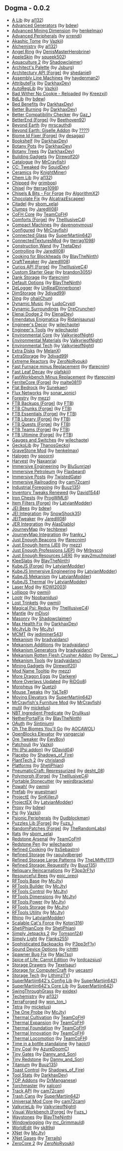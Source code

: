 ## Dogma - 0.0.2
- [A Lib](https://www.curseforge.com/minecraft/mc-mods/a-lib) (by [al132](https://www.curseforge.com/members/al132/projects))
- [Advanced Generators](https://www.curseforge.com/minecraft/mc-mods/advanced-generators) (by [bdew](https://www.curseforge.com/members/bdew/projects))
- [Advanced Mining Dimension](https://www.curseforge.com/minecraft/mc-mods/advanced-mining-dimension) (by [henkelmax](https://www.curseforge.com/members/henkelmax/projects))
- [Advanced Peripherals](https://www.curseforge.com/minecraft/mc-mods/advanced-peripherals) (by [srrendi](https://www.curseforge.com/members/srrendi/projects))
- [Akashic Tome](https://www.curseforge.com/minecraft/mc-mods/akashic-tome) (by [Vazkii](https://www.curseforge.com/members/vazkii/projects))
- [Alchemistry](https://www.curseforge.com/minecraft/mc-mods/alchemistry) (by [al132](https://www.curseforge.com/members/al132/projects))
- [Angel Ring](https://www.curseforge.com/minecraft/mc-mods/angel-ring) (by [DenisMasterHerobrine](https://www.curseforge.com/members/denismasterherobrine/projects))
- [AppleSkin](https://www.curseforge.com/minecraft/mc-mods/appleskin) (by [squeek502](https://www.curseforge.com/members/squeek502/projects))
- [Aquaculture 2](https://www.curseforge.com/minecraft/mc-mods/aquaculture) (by [Shadowclaimer](https://www.curseforge.com/members/shadowclaimer/projects))
- [Architect's Palette](https://www.curseforge.com/minecraft/mc-mods/architects-palette) (by [Jsburg](https://www.curseforge.com/members/jsburg/projects))
- [Architectury API (Forge)](https://www.curseforge.com/minecraft/mc-mods/architectury-forge) (by [shedaniel](https://www.curseforge.com/members/shedaniel/projects))
- [Assembly Line Machines](https://www.curseforge.com/minecraft/mc-mods/assemblylinemachines) (by [haydenman2](https://www.curseforge.com/members/haydenman2/projects))
- [AttributeFix](https://www.curseforge.com/minecraft/mc-mods/attributefix) (by [DarkhaxDev](https://www.curseforge.com/members/darkhaxdev/projects))
- [AutoRegLib](https://www.curseforge.com/minecraft/mc-mods/autoreglib) (by [Vazkii](https://www.curseforge.com/members/vazkii/projects))
- [Bad Wither No Cookie - Reloaded](https://www.curseforge.com/minecraft/mc-mods/bad-wither-no-cookie-reloaded) (by [Kreezxil](https://www.curseforge.com/members/kreezxil/projects))
- [BdLib](https://www.curseforge.com/minecraft/mc-mods/bdlib) (by [bdew](https://www.curseforge.com/members/bdew/projects))
- [Bed Benefits](https://www.curseforge.com/minecraft/mc-mods/bed-benefits) (by [DarkhaxDev](https://www.curseforge.com/members/darkhaxdev/projects))
- [Better Burning](https://www.curseforge.com/minecraft/mc-mods/better-burning) (by [DarkhaxDev](https://www.curseforge.com/members/darkhaxdev/projects))
- [Better Compatibility Checker](https://www.curseforge.com/minecraft/mc-mods/better-compatibility-checker) (by [Gaz_](https://www.curseforge.com/members/gaz_/projects))
- [BetterEnd (Forge)](https://www.curseforge.com/minecraft/mc-mods/betterend-forge-port) (by [Beethoven92](https://www.curseforge.com/members/beethoven92/projects))
- [Beyond Earth](https://www.curseforge.com/minecraft/mc-mods/beyond-earth) (by [mrscauthd](https://www.curseforge.com/members/mrscauthd/projects))
- [Beyond Earth: Giselle Addon](https://www.curseforge.com/minecraft/mc-mods/space-bosstools-giselle-addon) (by [????](https://www.curseforge.com/members/????/projects))
- [Biome Id Fixer (Forge)](https://www.curseforge.com/minecraft/mc-mods/biome-id-fixer) (by [desagas](https://www.curseforge.com/members/desagas/projects))
- [Bookshelf](https://www.curseforge.com/minecraft/mc-mods/bookshelf) (by [DarkhaxDev](https://www.curseforge.com/members/darkhaxdev/projects))
- [Botany Pots](https://www.curseforge.com/minecraft/mc-mods/botany-pots) (by [DarkhaxDev](https://www.curseforge.com/members/darkhaxdev/projects))
- [Botany Trees](https://www.curseforge.com/minecraft/mc-mods/botany-trees) (by [DarkhaxDev](https://www.curseforge.com/members/darkhaxdev/projects))
- [Building Gadgets](https://www.curseforge.com/minecraft/mc-mods/building-gadgets) (by [Direwolf20](https://www.curseforge.com/members/direwolf20/projects))
- [Catalogue](https://www.curseforge.com/minecraft/mc-mods/catalogue) (by [MrCrayfish](https://www.curseforge.com/members/mrcrayfish/projects))
- [CC: Tweaked](https://www.curseforge.com/minecraft/mc-mods/cc-tweaked) (by [SquidDev](https://www.curseforge.com/members/squiddev/projects))
- [Ceramics](https://www.curseforge.com/minecraft/mc-mods/ceramics) (by [KnightMiner](https://www.curseforge.com/members/knightminer/projects))
- [Chem Lib](https://www.curseforge.com/minecraft/mc-mods/chemlib) (by [al132](https://www.curseforge.com/members/al132/projects))
- [Chipped](https://www.curseforge.com/minecraft/mc-mods/chipped) (by [grimbop](https://www.curseforge.com/members/grimbop/projects))
- [Chisel](https://www.curseforge.com/minecraft/mc-mods/chisel) (by [tterrag1098](https://www.curseforge.com/members/tterrag1098/projects))
- [Chisels & Bits - For Forge](https://www.curseforge.com/minecraft/mc-mods/chisels-bits) (by [AlgorithmX2](https://www.curseforge.com/members/algorithmx2/projects))
- [Chocolate Fix](https://www.curseforge.com/minecraft/mc-mods/chocolate-fix) (by [AlcatrazEscapee](https://www.curseforge.com/members/alcatrazescapee/projects))
- [Citadel](https://www.curseforge.com/minecraft/mc-mods/citadel) (by [sbom_xela](https://www.curseforge.com/members/sbom_xela/projects))
- [Clumps](https://www.curseforge.com/minecraft/mc-mods/clumps) (by [Jaredlll08](https://www.curseforge.com/members/jaredlll08/projects))
- [CoFH Core](https://www.curseforge.com/minecraft/mc-mods/cofh-core) (by [TeamCoFH](https://www.curseforge.com/members/teamcofh/projects))
- [Comforts (Forge)](https://www.curseforge.com/minecraft/mc-mods/comforts) (by [TheIllusiveC4](https://www.curseforge.com/members/theillusivec4/projects))
- [Compact Machines](https://www.curseforge.com/minecraft/mc-mods/compact-machines) (by [davenonymous](https://www.curseforge.com/members/davenonymous/projects))
- [Configured](https://www.curseforge.com/minecraft/mc-mods/configured) (by [MrCrayfish](https://www.curseforge.com/members/mrcrayfish/projects))
- [Connected Glass](https://www.curseforge.com/minecraft/mc-mods/connected-glass) (by [SuperMartijn642](https://www.curseforge.com/members/supermartijn642/projects))
- [ConnectedTexturesMod](https://www.curseforge.com/minecraft/mc-mods/ctm) (by [tterrag1098](https://www.curseforge.com/members/tterrag1098/projects))
- [Construction Wand](https://www.curseforge.com/minecraft/mc-mods/construction-wand) (by [ThetaDev](https://www.curseforge.com/members/thetadev/projects))
- [Controlling](https://www.curseforge.com/minecraft/mc-mods/controlling) (by [Jaredlll08](https://www.curseforge.com/members/jaredlll08/projects))
- [Cooking for Blockheads](https://www.curseforge.com/minecraft/mc-mods/cooking-for-blockheads) (by [BlayTheNinth](https://www.curseforge.com/members/blaytheninth/projects))
- [CraftTweaker](https://www.curseforge.com/minecraft/mc-mods/crafttweaker) (by [Jaredlll08](https://www.curseforge.com/members/jaredlll08/projects))
- [Curios API (Forge)](https://www.curseforge.com/minecraft/mc-mods/curios) (by [TheIllusiveC4](https://www.curseforge.com/members/theillusivec4/projects))
- [Custom Starter Gear](https://www.curseforge.com/minecraft/mc-mods/custom-starter-gear) (by [brandon3055](https://www.curseforge.com/members/brandon3055/projects))
- [Dank Storage](https://www.curseforge.com/minecraft/mc-mods/dank-storage) (by [tfarecnim](https://www.curseforge.com/members/tfarecnim/projects))
- [Default Options](https://www.curseforge.com/minecraft/mc-mods/default-options) (by [BlayTheNinth](https://www.curseforge.com/members/blaytheninth/projects))
- [DeLogger](https://www.curseforge.com/minecraft/mc-mods/delogger) (by [UnRealDinnerbone](https://www.curseforge.com/members/unrealdinnerbone/projects))
- [DimStorage](https://www.curseforge.com/minecraft/mc-mods/dimstorage) (by [3divad99](https://www.curseforge.com/members/3divad99/projects))
- [Ding](https://www.curseforge.com/minecraft/mc-mods/ding) (by [ohaiiChun](https://www.curseforge.com/members/ohaiichun/projects))
- [Dynamic Music](https://www.curseforge.com/minecraft/mc-mods/dynamic-music) (by [LudoCrypt](https://www.curseforge.com/members/ludocrypt/projects))
- [Dynamic Surroundings](https://www.curseforge.com/minecraft/mc-mods/dynamic-surroundings) (by [OreCruncher](https://www.curseforge.com/members/orecruncher/projects))
- [Elenai Dodge 2](https://www.curseforge.com/minecraft/mc-mods/elenai-dodge-2) (by [ElenaiDev](https://www.curseforge.com/members/elenaidev/projects))
- [Emendatus Enigmatica](https://www.curseforge.com/minecraft/mc-mods/emendatus-enigmatica) (by [Ridanisaurus](https://www.curseforge.com/members/ridanisaurus/projects))
- [Engineer's Decor](https://www.curseforge.com/minecraft/mc-mods/engineers-decor) (by [wilechaote](https://www.curseforge.com/members/wilechaote/projects))
- [Engineer's Tools](https://www.curseforge.com/minecraft/mc-mods/engineers-tools) (by [wilechaote](https://www.curseforge.com/members/wilechaote/projects))
- [Environmental Core](https://www.curseforge.com/minecraft/mc-mods/environmental-core) (by [ValkyrieofNight](https://www.curseforge.com/members/valkyrieofnight/projects))
- [Environmental Materials](https://www.curseforge.com/minecraft/mc-mods/environmental-materials) (by [ValkyrieofNight](https://www.curseforge.com/members/valkyrieofnight/projects))
- [Environmental Tech](https://www.curseforge.com/minecraft/mc-mods/environmental-tech) (by [ValkyrieofNight](https://www.curseforge.com/members/valkyrieofnight/projects))
- [Extra Disks](https://www.curseforge.com/minecraft/mc-mods/extra-disks) (by [MelanX](https://www.curseforge.com/members/melanx/projects))
- [ExtraStorage](https://www.curseforge.com/minecraft/mc-mods/extrastorage) (by [3divad99](https://www.curseforge.com/members/3divad99/projects))
- [Extreme Reactors](https://www.curseforge.com/minecraft/mc-mods/extreme-reactors) (by [ZeroNoRyouki](https://www.curseforge.com/members/zeronoryouki/projects))
- [Fast Furnace minus Replacement](https://www.curseforge.com/minecraft/mc-mods/fastfurnace-minus-replacement) (by [tfarecnim](https://www.curseforge.com/members/tfarecnim/projects))
- [Fast Leaf Decay](https://www.curseforge.com/minecraft/mc-mods/fast-leaf-decay) (by [olafskiii](https://www.curseforge.com/members/olafskiii/projects))
- [FastWorkbench Minus Replacement](https://www.curseforge.com/minecraft/mc-mods/fastworkbench-minus-replacement) (by [tfarecnim](https://www.curseforge.com/members/tfarecnim/projects))
- [FerriteCore (Forge)](https://www.curseforge.com/minecraft/mc-mods/ferritecore) (by [malte0811](https://www.curseforge.com/members/malte0811/projects))
- [Flat Bedrock](https://www.curseforge.com/minecraft/mc-mods/flat-bedrock) (by [Sunekaer](https://www.curseforge.com/members/sunekaer/projects))
- [Flux Networks](https://www.curseforge.com/minecraft/mc-mods/flux-networks) (by [sonar_sonic](https://www.curseforge.com/members/sonar_sonic/projects))
- [Forestry](https://www.curseforge.com/minecraft/mc-mods/forestry) (by [mezz](https://www.curseforge.com/members/mezz/projects))
- [FTB Backups (Forge)](https://www.curseforge.com/minecraft/mc-mods/ftb-backups-forge) (by [FTB](https://www.curseforge.com/members/ftb/projects))
- [FTB Chunks (Forge)](https://www.curseforge.com/minecraft/mc-mods/ftb-chunks-forge) (by [FTB](https://www.curseforge.com/members/ftb/projects))
- [FTB Essentials (Forge)](https://www.curseforge.com/minecraft/mc-mods/ftb-essentials-forge) (by [FTB](https://www.curseforge.com/members/ftb/projects))
- [FTB Library (Forge)](https://www.curseforge.com/minecraft/mc-mods/ftb-library-forge) (by [FTB](https://www.curseforge.com/members/ftb/projects))
- [FTB Quests (Forge)](https://www.curseforge.com/minecraft/mc-mods/ftb-quests-forge) (by [FTB](https://www.curseforge.com/members/ftb/projects))
- [FTB Teams (Forge)](https://www.curseforge.com/minecraft/mc-mods/ftb-teams-forge) (by [FTB](https://www.curseforge.com/members/ftb/projects))
- [FTB Ultimine (Forge)](https://www.curseforge.com/minecraft/mc-mods/ftb-ultimine-forge) (by [FTB](https://www.curseforge.com/members/ftb/projects))
- [Gauges and Switches](https://www.curseforge.com/minecraft/mc-mods/redstone-gauges-and-switches) (by [wilechaote](https://www.curseforge.com/members/wilechaote/projects))
- [GeckoLib](https://www.curseforge.com/minecraft/mc-mods/geckolib) (by [ThanosGecko](https://www.curseforge.com/members/thanosgecko/projects))
- [GraveStone Mod](https://www.curseforge.com/minecraft/mc-mods/gravestone-mod) (by [henkelmax](https://www.curseforge.com/members/henkelmax/projects))
- [Halogen](https://www.curseforge.com/minecraft/mc-mods/halogen) (by [spoorn](https://www.curseforge.com/members/spoorn/projects))
- [Harvest](https://www.curseforge.com/minecraft/mc-mods/harvest) (by [Naxanria](https://www.curseforge.com/members/naxanria/projects))
- [Immersive Engineering](https://www.curseforge.com/minecraft/mc-mods/immersive-engineering) (by [BluSunrize](https://www.curseforge.com/members/blusunrize/projects))
- [Immersive Petroleum](https://www.curseforge.com/minecraft/mc-mods/immersive-petroleum) (by [Flaxbeard](https://www.curseforge.com/members/flaxbeard/projects))
- [Immersive Posts](https://www.curseforge.com/minecraft/mc-mods/immersiveposts) (by [TwistedGate](https://www.curseforge.com/members/twistedgate/projects))
- [Immersive Railroading](https://www.curseforge.com/minecraft/mc-mods/immersive-railroading) (by [cam72cam](https://www.curseforge.com/members/cam72cam/projects))
- [Industrial Foregoing](https://www.curseforge.com/minecraft/mc-mods/industrial-foregoing) (by [Buuz135](https://www.curseforge.com/members/buuz135/projects))
- [Inventory Tweaks Renewed](https://www.curseforge.com/minecraft/mc-mods/inventory-tweaks-renewed) (by [David1544](https://www.curseforge.com/members/david1544/projects))
- [Iron Chests](https://www.curseforge.com/minecraft/mc-mods/iron-chests) (by [ProgWML6](https://www.curseforge.com/members/progwml6/projects))
- [Item Filters (Forge)](https://www.curseforge.com/minecraft/mc-mods/item-filters-forge) (by [LatvianModder](https://www.curseforge.com/members/latvianmodder/projects))
- [JEI Bees](https://www.curseforge.com/minecraft/mc-mods/jei-bees) (by [bdew](https://www.curseforge.com/members/bdew/projects))
- [JEI Integration](https://www.curseforge.com/minecraft/mc-mods/jei-integration) (by [SnowShock35](https://www.curseforge.com/members/snowshock35/projects))
- [JEITweaker](https://www.curseforge.com/minecraft/mc-mods/jeitweaker) (by [Jaredlll08](https://www.curseforge.com/members/jaredlll08/projects))
- [JER Integration](https://www.curseforge.com/minecraft/mc-mods/jer-integration) (by [AlasDiablo](https://www.curseforge.com/members/alasdiablo/projects))
- [JourneyMap](https://www.curseforge.com/minecraft/mc-mods/journeymap) (by [techbrew](https://www.curseforge.com/members/techbrew/projects))
- [JourneyMap Integration](https://www.curseforge.com/minecraft/mc-mods/journeymap-integration) (by [frankv_](https://www.curseforge.com/members/frankv_/projects))
- [Just Enough Beacons](https://www.curseforge.com/minecraft/mc-mods/just-enough-beacons) (by [tfarecnim](https://www.curseforge.com/members/tfarecnim/projects))
- [Just Enough Items (JEI)](https://www.curseforge.com/minecraft/mc-mods/jei) (by [mezz](https://www.curseforge.com/members/mezz/projects))
- [Just Enough Professions (JEP)](https://www.curseforge.com/minecraft/mc-mods/just-enough-professions-jep) (by [Mrbysco](https://www.curseforge.com/members/mrbysco/projects))
- [Just Enough Resources (JER)](https://www.curseforge.com/minecraft/mc-mods/just-enough-resources-jer) (by [way2muchnoise](https://www.curseforge.com/members/way2muchnoise/projects))
- [KleeSlabs](https://www.curseforge.com/minecraft/mc-mods/kleeslabs) (by [BlayTheNinth](https://www.curseforge.com/members/blaytheninth/projects))
- [KubeJS (Forge)](https://www.curseforge.com/minecraft/mc-mods/kubejs-forge) (by [LatvianModder](https://www.curseforge.com/members/latvianmodder/projects))
- [KubeJS Immersive Engineering](https://www.curseforge.com/minecraft/mc-mods/kubejs-immersive-engineering) (by [LatvianModder](https://www.curseforge.com/members/latvianmodder/projects))
- [KubeJS Mekanism](https://www.curseforge.com/minecraft/mc-mods/kubejs-mekanism) (by [LatvianModder](https://www.curseforge.com/members/latvianmodder/projects))
- [KubeJS Thermal](https://www.curseforge.com/minecraft/mc-mods/kubejs-thermal) (by [LatvianModder](https://www.curseforge.com/members/latvianmodder/projects))
- [Laser Mod](https://www.curseforge.com/minecraft/mc-mods/laser-mod) (by [KOWI2003](https://www.curseforge.com/members/kowi2003/projects))
- [Lollipop](https://www.curseforge.com/minecraft/mc-mods/lollipop) (by [owmii](https://www.curseforge.com/members/owmii/projects))
- [Lootr](https://www.curseforge.com/minecraft/mc-mods/lootr) (by [Noobanidus](https://www.curseforge.com/members/noobanidus/projects))
- [Lost Trinkets](https://www.curseforge.com/minecraft/mc-mods/lost-trinkets) (by [owmii](https://www.curseforge.com/members/owmii/projects))
- [Magical Psi: Redux](https://www.curseforge.com/minecraft/mc-mods/magical-psi-redux) (by [TheIllusiveC4](https://www.curseforge.com/members/theillusivec4/projects))
- [Mantle](https://www.curseforge.com/minecraft/mc-mods/mantle) (by [mDiyo](https://www.curseforge.com/members/mdiyo/projects))
- [Masonry](https://www.curseforge.com/minecraft/mc-mods/masonry) (by [Shadowclaimer](https://www.curseforge.com/members/shadowclaimer/projects))
- [Max Health Fix](https://www.curseforge.com/minecraft/mc-mods/max-health-fix) (by [DarkhaxDev](https://www.curseforge.com/members/darkhaxdev/projects))
- [McJtyLib](https://www.curseforge.com/minecraft/mc-mods/mcjtylib) (by [McJty](https://www.curseforge.com/members/mcjty/projects))
- [MCMT](https://www.curseforge.com/minecraft/mc-mods/mcmt-multithreading) (by [jediminer543](https://www.curseforge.com/members/jediminer543/projects))
- [Mekanism](https://www.curseforge.com/minecraft/mc-mods/mekanism) (by [bradyaidanc](https://www.curseforge.com/members/bradyaidanc/projects))
- [Mekanism Additions](https://www.curseforge.com/minecraft/mc-mods/mekanism-additions) (by [bradyaidanc](https://www.curseforge.com/members/bradyaidanc/projects))
- [Mekanism Generators](https://www.curseforge.com/minecraft/mc-mods/mekanism-generators) (by [bradyaidanc](https://www.curseforge.com/members/bradyaidanc/projects))
- [Mekanism Rotten Flesh Crusher Addon](https://www.curseforge.com/minecraft/mc-mods/mekanism-rotten-flesh-crusher-addon) (by [Derec__](https://www.curseforge.com/members/derec__/projects))
- [Mekanism Tools](https://www.curseforge.com/minecraft/mc-mods/mekanism-tools) (by [bradyaidanc](https://www.curseforge.com/members/bradyaidanc/projects))
- [Mining Gadgets](https://www.curseforge.com/minecraft/mc-mods/mining-gadgets) (by [Direwolf20](https://www.curseforge.com/members/direwolf20/projects))
- [Mod Name Tooltip](https://www.curseforge.com/minecraft/mc-mods/mod-name-tooltip) (by [mezz](https://www.curseforge.com/members/mezz/projects))
- [More Dragon Eggs](https://www.curseforge.com/minecraft/mc-mods/more-dragon-eggs) (by [Darkere](https://www.curseforge.com/members/darkere/projects))
- [More Overlays Updated](https://www.curseforge.com/minecraft/mc-mods/more-overlays-updated) (by [RiDGo8](https://www.curseforge.com/members/ridgo8/projects))
- [Morpheus](https://www.curseforge.com/minecraft/mc-mods/morpheus) (by [Quetzi](https://www.curseforge.com/members/quetzi/projects))
- [Mouse Tweaks](https://www.curseforge.com/minecraft/mc-mods/mouse-tweaks) (by [YaLTeR](https://www.curseforge.com/members/yalter/projects))
- [Moving Elevators](https://www.curseforge.com/minecraft/mc-mods/moving-elevators) (by [SuperMartijn642](https://www.curseforge.com/members/supermartijn642/projects))
- [MrCrayfish's Furniture Mod](https://www.curseforge.com/minecraft/mc-mods/mrcrayfish-furniture-mod) (by [MrCrayfish](https://www.curseforge.com/members/mrcrayfish/projects))
- [mutil](https://www.curseforge.com/minecraft/mc-mods/mutil) (by [mickelus](https://www.curseforge.com/members/mickelus/projects))
- [NBT Ingredient Predicate](https://www.curseforge.com/minecraft/mc-mods/nbt-ingredient-predicate) (by [Drullkus](https://www.curseforge.com/members/drullkus/projects))
- [NetherPortalFix](https://www.curseforge.com/minecraft/mc-mods/netherportalfix) (by [BlayTheNinth](https://www.curseforge.com/members/blaytheninth/projects))
- [OAuth](https://www.curseforge.com/minecraft/mc-mods/oauth) (by [Sintinium](https://www.curseforge.com/members/sintinium/projects))
- [Oh The Biomes You'll Go](https://www.curseforge.com/minecraft/mc-mods/oh-the-biomes-youll-go) (by [AOCAWOL](https://www.curseforge.com/members/aocawol/projects))
- [OpenBlocks Elevator](https://www.curseforge.com/minecraft/mc-mods/openblocks-elevator) (by [vsngarcia](https://www.curseforge.com/members/vsngarcia/projects))
- [Ore Tweaker](https://www.curseforge.com/minecraft/mc-mods/ore-tweaker) (by [EwyBoy](https://www.curseforge.com/members/ewyboy/projects))
- [Patchouli](https://www.curseforge.com/minecraft/mc-mods/patchouli) (by [Vazkii](https://www.curseforge.com/members/vazkii/projects))
- [Phi (Psi addon)](https://www.curseforge.com/minecraft/mc-mods/phi) (by [GDavid04](https://www.curseforge.com/members/gdavid04/projects))
- [Placebo](https://www.curseforge.com/minecraft/mc-mods/placebo) (by [Shadows_of_Fire](https://www.curseforge.com/members/shadows_of_fire/projects))
- [PlantTech 2](https://www.curseforge.com/minecraft/mc-mods/planttech-2) (by [chrisland](https://www.curseforge.com/members/chrisland/projects))
- [Platforms](https://www.curseforge.com/minecraft/mc-mods/platforms) (by [ShetiPhian](https://www.curseforge.com/members/shetiphian/projects))
- [PneumaticCraft: Repressurized](https://www.curseforge.com/minecraft/mc-mods/pneumaticcraft-repressurized) (by [desht_08](https://www.curseforge.com/members/desht_08/projects))
- [Polymorph (Forge)](https://www.curseforge.com/minecraft/mc-mods/polymorph) (by [TheIllusiveC4](https://www.curseforge.com/members/theillusivec4/projects))
- [Portable Stonecutter](https://www.curseforge.com/minecraft/mc-mods/portable-stonecutter) (by [weirdbrackets](https://www.curseforge.com/members/weirdbrackets/projects))
- [Powah!](https://www.curseforge.com/minecraft/mc-mods/powah) (by [owmii](https://www.curseforge.com/members/owmii/projects))
- [Prefab](https://www.curseforge.com/minecraft/mc-mods/prefab) (by [wuestman](https://www.curseforge.com/members/wuestman/projects))
- [ProjectE](https://www.curseforge.com/minecraft/mc-mods/projecte) (by [SinKillerJ](https://www.curseforge.com/members/sinkillerj/projects))
- [ProjectEX](https://www.curseforge.com/minecraft/mc-mods/projectex-forge) (by [LatvianModder](https://www.curseforge.com/members/latvianmodder/projects))
- [Proxy](https://www.curseforge.com/minecraft/mc-mods/proxy) (by [bdew](https://www.curseforge.com/members/bdew/projects))
- [Psi](https://www.curseforge.com/minecraft/mc-mods/psi) (by [Vazkii](https://www.curseforge.com/members/vazkii/projects))
- [Psionic Peripherals](https://www.curseforge.com/minecraft/mc-mods/psionic-peripherals) (by [Dudblockman](https://www.curseforge.com/members/dudblockman/projects))
- [Puzzles Lib [Forge]](https://www.curseforge.com/minecraft/mc-mods/puzzles-lib) (by [Fuzs_](https://www.curseforge.com/members/fuzs_/projects))
- [RandomPatches (Forge)](https://www.curseforge.com/minecraft/mc-mods/randompatches-forge) (by [TheRandomLabs](https://www.curseforge.com/members/therandomlabs/projects))
- [Rats](https://www.curseforge.com/minecraft/mc-mods/rats) (by [sbom_xela](https://www.curseforge.com/members/sbom_xela/projects))
- [Redstone Arsenal](https://www.curseforge.com/minecraft/mc-mods/redstone-arsenal) (by [TeamCoFH](https://www.curseforge.com/members/teamcofh/projects))
- [Redstone Pen](https://www.curseforge.com/minecraft/mc-mods/redstone-pen) (by [wilechaote](https://www.curseforge.com/members/wilechaote/projects))
- [Refined Cooking](https://www.curseforge.com/minecraft/mc-mods/refined-cooking) (by [ItsSebastrn](https://www.curseforge.com/members/itssebastrn/projects))
- [Refined Storage](https://www.curseforge.com/minecraft/mc-mods/refined-storage) (by [raoulvdberge](https://www.curseforge.com/members/raoulvdberge/projects))
- [Refined Storage Large Patterns](https://www.curseforge.com/minecraft/mc-mods/rslargepatterns) (by [TheLMiffy1111](https://www.curseforge.com/members/thelmiffy1111/projects))
- [Refined Storage: Requestify](https://www.curseforge.com/minecraft/mc-mods/rs-requestify) (by [Buuz135](https://www.curseforge.com/members/buuz135/projects))
- [Reliquary Reincarnations](https://www.curseforge.com/minecraft/mc-mods/reliquary-v1-3) (by [P3pp3rF1y](https://www.curseforge.com/members/p3pp3rf1y/projects))
- [Resourceful Bees](https://www.curseforge.com/minecraft/mc-mods/resourceful-bees) (by [epic_oreo](https://www.curseforge.com/members/epic_oreo/projects))
- [RFTools Base](https://www.curseforge.com/minecraft/mc-mods/rftools-base) (by [McJty](https://www.curseforge.com/members/mcjty/projects))
- [RFTools Builder](https://www.curseforge.com/minecraft/mc-mods/rftools-builder) (by [McJty](https://www.curseforge.com/members/mcjty/projects))
- [RFTools Control](https://www.curseforge.com/minecraft/mc-mods/rftools-control) (by [McJty](https://www.curseforge.com/members/mcjty/projects))
- [RFTools Dimensions](https://www.curseforge.com/minecraft/mc-mods/rftools-dimensions) (by [McJty](https://www.curseforge.com/members/mcjty/projects))
- [RFTools Power](https://www.curseforge.com/minecraft/mc-mods/rftools-power) (by [McJty](https://www.curseforge.com/members/mcjty/projects))
- [RFTools Storage](https://www.curseforge.com/minecraft/mc-mods/rftools-storage) (by [McJty](https://www.curseforge.com/members/mcjty/projects))
- [RFTools Utility](https://www.curseforge.com/minecraft/mc-mods/rftools-utility) (by [McJty](https://www.curseforge.com/members/mcjty/projects))
- [Rhino](https://www.curseforge.com/minecraft/mc-mods/rhino) (by [LatvianModder](https://www.curseforge.com/members/latvianmodder/projects))
- [Scalable Cat's Force](https://www.curseforge.com/minecraft/mc-mods/scalable-cats-force) (by [Kotori316](https://www.curseforge.com/members/kotori316/projects))
- [ShetiPhianCore](https://www.curseforge.com/minecraft/mc-mods/shetiphiancore) (by [ShetiPhian](https://www.curseforge.com/members/shetiphian/projects))
- [Simply Jetpacks 2](https://www.curseforge.com/minecraft/mc-mods/simply-jetpacks-2) (by [Tomson124](https://www.curseforge.com/members/tomson124/projects))
- [Simply Light](https://www.curseforge.com/minecraft/mc-mods/simply-light) (by [Flanks255](https://www.curseforge.com/members/flanks255/projects))
- [Sophisticated Backpacks](https://www.curseforge.com/minecraft/mc-mods/sophisticated-backpacks) (by [P3pp3rF1y](https://www.curseforge.com/members/p3pp3rf1y/projects))
- [Sound Device Options](https://www.curseforge.com/minecraft/mc-mods/more-sound-config) (by [ichttt](https://www.curseforge.com/members/ichttt/projects))
- [Spawner Bug Fix](https://www.curseforge.com/minecraft/mc-mods/spawner-fix) (by [MacTso](https://www.curseforge.com/members/mactso/projects))
- [Spice of Life: Carrot Edition](https://www.curseforge.com/minecraft/mc-mods/spice-of-life-carrot-edition) (by [lordcazsius](https://www.curseforge.com/members/lordcazsius/projects))
- [Storage Drawers](https://www.curseforge.com/minecraft/mc-mods/storage-drawers) (by [Texelsaur](https://www.curseforge.com/members/texelsaur/projects))
- [Storage for ComputerCraft](https://www.curseforge.com/minecraft/mc-mods/storage-for-computercraft) (by [uecasm](https://www.curseforge.com/members/uecasm/projects))
- [Storage Tech](https://www.curseforge.com/minecraft/mc-mods/storage-tech) (by [LithimzTV](https://www.curseforge.com/members/lithimztv/projects))
- [SuperMartijn642's Config Lib](https://www.curseforge.com/minecraft/mc-mods/supermartijn642s-config-lib) (by [SuperMartijn642](https://www.curseforge.com/members/supermartijn642/projects))
- [SuperMartijn642's Core Lib](https://www.curseforge.com/minecraft/mc-mods/supermartijn642s-core-lib) (by [SuperMartijn642](https://www.curseforge.com/members/supermartijn642/projects))
- [SwingThroughGrass](https://www.curseforge.com/minecraft/mc-mods/swingthroughgrass) (by [exidex](https://www.curseforge.com/members/exidex/projects))
- [Techemistry](https://www.curseforge.com/minecraft/mc-mods/techemistry) (by [al132](https://www.curseforge.com/members/al132/projects))
- [TerraForged](https://www.curseforge.com/minecraft/mc-mods/terraforged) (by [won_ton_](https://www.curseforge.com/members/won_ton_/projects))
- [Tetra](https://www.curseforge.com/minecraft/mc-mods/tetra) (by [mickelus](https://www.curseforge.com/members/mickelus/projects))
- [The One Probe](https://www.curseforge.com/minecraft/mc-mods/the-one-probe) (by [McJty](https://www.curseforge.com/members/mcjty/projects))
- [Thermal Cultivation](https://www.curseforge.com/minecraft/mc-mods/thermal-cultivation) (by [TeamCoFH](https://www.curseforge.com/members/teamcofh/projects))
- [Thermal Expansion](https://www.curseforge.com/minecraft/mc-mods/thermal-expansion) (by [TeamCoFH](https://www.curseforge.com/members/teamcofh/projects))
- [Thermal Foundation](https://www.curseforge.com/minecraft/mc-mods/thermal-foundation) (by [TeamCoFH](https://www.curseforge.com/members/teamcofh/projects))
- [Thermal Innovation](https://www.curseforge.com/minecraft/mc-mods/thermal-innovation) (by [TeamCoFH](https://www.curseforge.com/members/teamcofh/projects))
- [Thermal Locomotion](https://www.curseforge.com/minecraft/mc-mods/thermal-locomotion) (by [TeamCoFH](https://www.curseforge.com/members/teamcofh/projects))
- [Time in a bottle standalone](https://www.curseforge.com/minecraft/mc-mods/time-in-a-bottle-standalone) (by [haoict](https://www.curseforge.com/members/haoict/projects))
- [Tiny Coal](https://www.curseforge.com/minecraft/mc-mods/tiny-coal) (by [AzureDoomC](https://www.curseforge.com/members/azuredoomc/projects))
- [Tiny Gates](https://www.curseforge.com/minecraft/mc-mods/tiny-gates) (by [Danny_and_Son](https://www.curseforge.com/members/danny_and_son/projects))
- [Tiny Redstone](https://www.curseforge.com/minecraft/mc-mods/tiny-redstone) (by [Danny_and_Son](https://www.curseforge.com/members/danny_and_son/projects))
- [Titanium](https://www.curseforge.com/minecraft/mc-mods/titanium) (by [Buuz135](https://www.curseforge.com/members/buuz135/projects))
- [Toast Control](https://www.curseforge.com/minecraft/mc-mods/toast-control) (by [Shadows_of_Fire](https://www.curseforge.com/members/shadows_of_fire/projects))
- [Tool Stats](https://www.curseforge.com/minecraft/mc-mods/tool-stats) (by [DarkhaxDev](https://www.curseforge.com/members/darkhaxdev/projects))
- [TOP Addons](https://www.curseforge.com/minecraft/mc-mods/top-addons) (by [DrManganese](https://www.curseforge.com/members/drmanganese/projects))
- [Torchmaster](https://www.curseforge.com/minecraft/mc-mods/torchmaster) (by [xalcon](https://www.curseforge.com/members/xalcon/projects))
- [Track API](https://www.curseforge.com/minecraft/mc-mods/track-api) (by [cam72cam](https://www.curseforge.com/members/cam72cam/projects))
- [Trash Cans](https://www.curseforge.com/minecraft/mc-mods/trash-cans) (by [SuperMartijn642](https://www.curseforge.com/members/supermartijn642/projects))
- [Universal Mod Core](https://www.curseforge.com/minecraft/mc-mods/universal-mod-core) (by [cam72cam](https://www.curseforge.com/members/cam72cam/projects))
- [ValkyrieLib](https://www.curseforge.com/minecraft/mc-mods/valkyrielib) (by [ValkyrieofNight](https://www.curseforge.com/members/valkyrieofnight/projects))
- [Visual Workbench [Forge]](https://www.curseforge.com/minecraft/mc-mods/visual-workbench) (by [Fuzs_](https://www.curseforge.com/members/fuzs_/projects))
- [Waystones](https://www.curseforge.com/minecraft/mc-mods/waystones) (by [BlayTheNinth](https://www.curseforge.com/members/blaytheninth/projects))
- [Windowlogging](https://www.curseforge.com/minecraft/mc-mods/windowlogging) (by [mc_Grimmauld](https://www.curseforge.com/members/mc_grimmauld/projects))
- [WorldEdit](https://www.curseforge.com/minecraft/mc-mods/worldedit) (by [sk89q](https://www.curseforge.com/members/sk89q/projects))
- [XNet](https://www.curseforge.com/minecraft/mc-mods/xnet) (by [McJty](https://www.curseforge.com/members/mcjty/projects))
- [XNet Gases](https://www.curseforge.com/minecraft/mc-mods/xnet-gases) (by [Terrails](https://www.curseforge.com/members/terrails/projects))
- [ZeroCore 2](https://www.curseforge.com/minecraft/mc-mods/zerocore) (by [ZeroNoRyouki](https://www.curseforge.com/members/zeronoryouki/projects))
